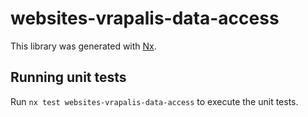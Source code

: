 # websites-vrapalis-data-access

This library was generated with [Nx](https://nx.dev).

## Running unit tests

Run `nx test websites-vrapalis-data-access` to execute the unit tests.
